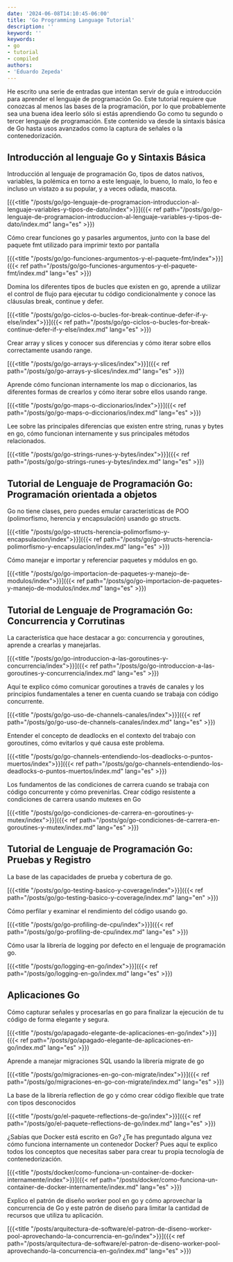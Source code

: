 ```yaml
---
date: '2024-06-08T14:10:45-06:00'
title: 'Go Programming Language Tutorial'
description: ''
keyword: ''
keywords:
- go
- tutorial
- compiled
authors:
- 'Eduardo Zepeda'
---
```


He escrito una serie de entradas que intentan servir de guía e introducción para aprender el lenguaje de programación Go. Este tutorial requiere que conozcas al menos las bases de la programación, por lo que probablemente sea una buena idea leerlo sólo si estás aprendiendo Go como tu segundo o tercer lenguaje de programación. Este contenido va desde la sintaxis básica de Go hasta usos avanzados como la captura de señales o la contenedorización.

## Introducción al lenguaje Go y Sintaxis Básica

Introducción al lenguaje de programación Go, tipos de datos nativos, variables, la polémica en torno a este lenguaje, lo bueno, lo malo, lo feo e incluso un vistazo a su popular, y a veces odiada, mascota.

[{{<title "/posts/go/go-lenguaje-de-programacion-introduccion-al-lenguaje-variables-y-tipos-de-dato/index">}}]({{< ref path="/posts/go/go-lenguaje-de-programacion-introduccion-al-lenguaje-variables-y-tipos-de-dato/index.md" lang="es" >}})

Cómo crear funciones go y pasarles argumentos, junto con la base del paquete fmt utilizado para imprimir texto por pantalla

[{{<title "/posts/go/go-funciones-argumentos-y-el-paquete-fmt/index">}}]({{< ref path="/posts/go/go-funciones-argumentos-y-el-paquete-fmt/index.md" lang="es" >}})

Domina los diferentes tipos de bucles que existen en go, aprende a utilizar el control de flujo para ejecutar tu código condicionalmente y conoce las cláusulas break, continue y defer.

[{{<title "/posts/go/go-ciclos-o-bucles-for-break-continue-defer-if-y-else/index">}}]({{< ref path="/posts/go/go-ciclos-o-bucles-for-break-continue-defer-if-y-else/index.md" lang="es" >}})

Crear array y slices y conocer sus diferencias y cómo iterar sobre ellos correctamente usando range.

[{{<title "/posts/go/go-arrays-y-slices/index">}}]({{< ref path="/posts/go/go-arrays-y-slices/index.md" lang="es" >}})

Aprende cómo funcionan internamente los map o diccionarios, las diferentes formas de crearlos y cómo iterar sobre ellos usando range.

[{{<title "/posts/go/go-maps-o-diccionarios/index">}}]({{< ref path="/posts/go/go-maps-o-diccionarios/index.md" lang="es" >}})

Lee sobre las principales diferencias que existen entre string, runas y bytes en go, cómo funcionan internamente y sus principales métodos relacionados.

[{{<title "/posts/go/go-strings-runes-y-bytes/index">}}]({{< ref path="/posts/go/go-strings-runes-y-bytes/index.md" lang="es" >}})

## Tutorial de Lenguaje de Programación Go: Programación orientada a objetos

Go no tiene clases, pero puedes emular características de POO (polimorfismo, herencia y encapsulación) usando go structs.

[{{<title "/posts/go/go-structs-herencia-polimorfismo-y-encapsulacion/index">}}]({{< ref path="/posts/go/go-structs-herencia-polimorfismo-y-encapsulacion/index.md" lang="es" >}})

Cómo manejar e importar y referenciar paquetes y módulos en go.

[{{<title "/posts/go/go-importacion-de-paquetes-y-manejo-de-modulos/index">}}]({{< ref path="/posts/go/go-importacion-de-paquetes-y-manejo-de-modulos/index.md" lang="es" >}})

## Tutorial de Lenguaje de Programación Go: Concurrencia y Corrutinas

La característica que hace destacar a go: concurrencia y goroutines, aprende a crearlas y manejarlas.

[{{<title "/posts/go/go-introduccion-a-las-goroutines-y-concurrencia/index">}}]({{< ref path="/posts/go/go-introduccion-a-las-goroutines-y-concurrencia/index.md" lang="es" >}})

Aquí te explico cómo comunicar goroutines a través de canales y los principios fundamentales a tener en cuenta cuando se trabaja con código concurrente.

[{{<title "/posts/go/go-uso-de-channels-canales/index">}}]({{< ref path="/posts/go/go-uso-de-channels-canales/index.md" lang="es" >}})

Entender el concepto de deadlocks en el contexto del trabajo con goroutines, cómo evitarlos y qué causa este problema.

[{{<title "/posts/go/go-channels-entendiendo-los-deadlocks-o-puntos-muertos/index">}}]({{< ref path="/posts/go/go-channels-entendiendo-los-deadlocks-o-puntos-muertos/index.md" lang="es" >}})

Los fundamentos de las condiciones de carrera cuando se trabaja con código concurrente y cómo prevenirlas. Crear código resistente a condiciones de carrera usando mutexes en Go

[{{<title "/posts/go/go-condiciones-de-carrera-en-goroutines-y-mutex/index">}}]({{< ref path="/posts/go/go-condiciones-de-carrera-en-goroutines-y-mutex/index.md" lang="es" >}})

## Tutorial de Lenguaje de Programación Go: Pruebas y Registro

La base de las capacidades de prueba y cobertura de go.

[{{<title "/posts/go/go-testing-basico-y-coverage/index">}}]({{< ref path="/posts/go/go-testing-basico-y-coverage/index.md" lang="en" >}})

Cómo perfilar y examinar el rendimiento del código usando go.

[{{<title "/posts/go/go-profiling-de-cpu/index">}}]({{< ref path="/posts/go/go-profiling-de-cpu/index.md" lang="es" >}})

Cómo usar la librería de logging por defecto en el lenguaje de programación go.

[{{<title "/posts/go/logging-en-go/index">}}]({{< ref path="/posts/go/logging-en-go/index.md" lang="es" >}})

## Aplicaciones Go

Cómo capturar señales y procesarlas en go para finalizar la ejecución de tu código de forma elegante y segura.

[{{<title "/posts/go/apagado-elegante-de-aplicaciones-en-go/index">}}]({{< ref path="/posts/go/apagado-elegante-de-aplicaciones-en-go/index.md" lang="es" >}})

Aprende a manejar migraciones SQL usando la librería migrate de go

[{{<title "/posts/go/migraciones-en-go-con-migrate/index">}}]({{< ref path="/posts/go/migraciones-en-go-con-migrate/index.md" lang="es" >}})

La base de la librería reflection de go y cómo crear código flexible que trate con tipos desconocidos

[{{<title "/posts/go/el-paquete-reflections-de-go/index">}}]({{< ref path="/posts/go/el-paquete-reflections-de-go/index.md" lang="es" >}})

¿Sabías que Docker está escrito en Go? ¿Te has preguntado alguna vez cómo funciona internamente un contenedor Docker? Pues aquí te explico todos los conceptos que necesitas saber para crear tu propia tecnología de contenedorización.

[{{<title "/posts/docker/como-funciona-un-container-de-docker-internamente/index">}}]({{< ref path="/posts/docker/como-funciona-un-container-de-docker-internamente/index.md" lang="es" >}})

Explico el patrón de diseño worker pool en go y cómo aprovechar la concurrencia de Go y este patrón de diseño para limitar la cantidad de recursos que utiliza tu aplicación.

[{{<title "/posts/arquitectura-de-software/el-patron-de-diseno-worker-pool-aprovechando-la-concurrencia-en-go/index">}}]({{< ref path="/posts/arquitectura-de-software/el-patron-de-diseno-worker-pool-aprovechando-la-concurrencia-en-go/index.md" lang="es" >}})


